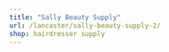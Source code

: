 ```yaml
---
title: "Sally Beauty Supply"
url: /lancaster/sally-beauty-supply-2/
shop: hairdresser supply
---
```

